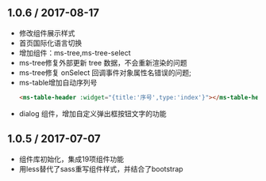 
1.0.6 / 2017-08-17
------------------

- 修改组件展示样式
- 首页国际化语言切换
- 增加组件：ms-tree,ms-tree-select
- ms-tree修复外部更新 tree 数据，不会重新渲染的问题
- ms-tree修复 onSelect 回调事件对象属性名错误的问题;
- ms-table增加自动序列号
    ``` html
    <ms-table-header :widget="{title:'序号',type:'index'}"></ms-table-header>
    ```
- dialog 组件，增加自定义弹出框按钮文字的功能

1.0.5 / 2017-07-07
------------------

- 组件库初始化，集成19项组件功能
- 用less替代了sass重写组件样式，并结合了bootstrap